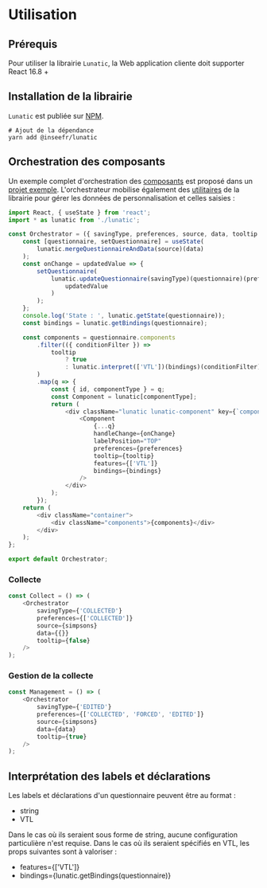 # Utilisation

## Prérequis

Pour utiliser la librairie `Lunatic`, la Web application cliente doit supporter React 16.8 +

## Installation de la librairie

`Lunatic` est publiée sur [NPM](https://www.npmjs.com/package/@inseefr/lunatic).

```
# Ajout de la dépendance
yarn add @inseefr/lunatic
```

## Orchestration des composants

Un exemple complet d'orchestration des [composants](./components.md) est proposé dans un [projet exemple](https://github.com/InseeFr/Lunatic/tree/master/example). L'orchestrateur mobilise également des [utilitaires](./utils/index.md) de la librairie pour gérer les données de personnalisation et celles saisies :

```javascript
import React, { useState } from 'react';
import * as lunatic from './lunatic';

const Orchestrator = ({ savingType, preferences, source, data, tooltip }) => {
	const [questionnaire, setQuestionnaire] = useState(
		lunatic.mergeQuestionnaireAndData(source)(data)
	);
	const onChange = updatedValue => {
		setQuestionnaire(
			lunatic.updateQuestionnaire(savingType)(questionnaire)(preferences)(
				updatedValue
			)
		);
	};
	console.log('State : ', lunatic.getState(questionnaire));
	const bindings = lunatic.getBindings(questionnaire);

	const components = questionnaire.components
		.filter(({ conditionFilter }) =>
			tooltip
				? true
				: lunatic.interpret(['VTL'])(bindings)(conditionFilter) === 'normal'
		)
		.map(q => {
			const { id, componentType } = q;
			const Component = lunatic[componentType];
			return (
				<div className="lunatic lunatic-component" key={`component-${id}`}>
					<Component
						{...q}
						handleChange={onChange}
						labelPosition="TOP"
						preferences={preferences}
						tooltip={tooltip}
						features={['VTL']}
						bindings={bindings}
					/>
				</div>
			);
		});
	return (
		<div className="container">
			<div className="components">{components}</div>
		</div>
	);
};

export default Orchestrator;
```

### Collecte

```javascript
const Collect = () => (
	<Orchestrator
		savingType={'COLLECTED'}
		preferences={['COLLECTED']}
		source={simpsons}
		data={{}}
		tooltip={false}
	/>
);
```

### Gestion de la collecte

```javascript
const Management = () => (
	<Orchestrator
		savingType={'EDITED'}
		preferences={['COLLECTED', 'FORCED', 'EDITED']}
		source={simpsons}
		data={data}
		tooltip={true}
	/>
);
```

## Interprétation des labels et déclarations

Les labels et déclarations d'un questionnaire peuvent être au format :

- string
- VTL

Dans le cas où ils seraient sous forme de string, aucune configuration particulière n'est requise.
Dans le cas où ils seraient spécifiés en VTL, les props suivantes sont à valoriser :

- features={['VTL']}
- bindings={lunatic.getBindings(questionnaire)}